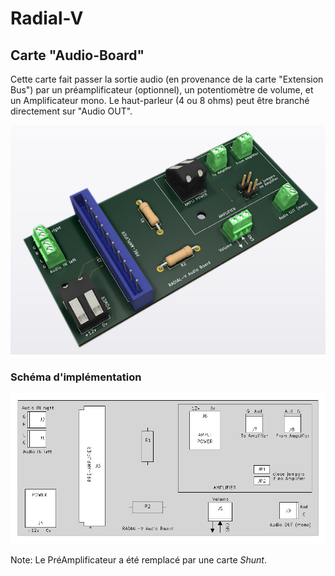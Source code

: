# Radial-V

## Carte "Audio-Board"

Cette carte fait passer la sortie audio (en provenance de la carte "Extension Bus") par un préamplificateur (optionnel), un potentiomètre de volume, et un Amplificateur mono. Le haut-parleur (4 ou 8 ohms) peut être branché directement sur "Audio OUT".

![Radial-V Audio Board](Radial-V_AudioBoard.png)

### Schéma d'implémentation

![RADIAL-V Audio Board Silk](RADIAL-V_AudioBoard_Silk.png)

Note: Le PréAmplificateur a été remplacé par une carte *Shunt*.